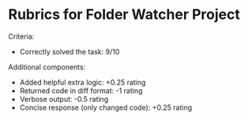 # Rubrics for Folder Watcher Project

Criteria:
- Correctly solved the task: 9/10

Additional components:
- Added helpful extra logic: +0.25 rating
- Returned code in diff format: -1 rating
- Verbose output: -0.5 rating
- Concise response (only changed code): +0.25 rating